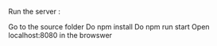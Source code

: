 Run the server : 

Go to the source folder
Do npm install
Do npm run start
Open localhost:8080 in the browswer

